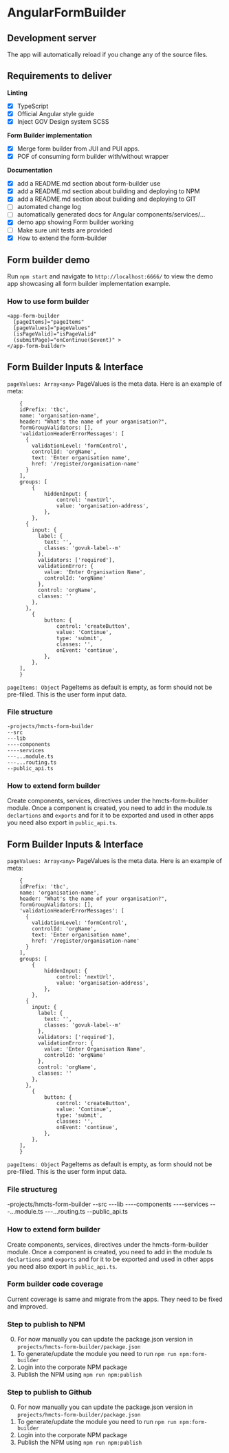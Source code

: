 # AngularFormBuilder

## Development server
The app will automatically reload if you change any of the source files.

## Requirements to deliver
**Linting**
- [x] TypeScript
- [x] Official Angular style guide
- [x] Inject GOV Design system SCSS

**Form Builder implementation**
- [x] Merge form builder from JUI and PUI apps.
- [x] POF of consuming form builder with/without wrapper

**Documentation**
- [x] add a README.md section about form-builder use
- [x] add a README.md section about building and deploying to NPM
- [x] add a README.md section about building and deploying to GIT
- [ ] automated change log
- [ ] automatically generated docs for Angular components/services/...
- [x] demo app showing Form builder working
- [ ] Make sure unit tests are provided
- [x] How to extend the form-builder

## Form builder demo
Run `npm start` and navigate to `http://localhost:6666/` to view the demo app showcasing all form builder implementation
example.
### How to use form builder
```angular2html
<app-form-builder
  [pageItems]="pageItems"
  [pageValues]="pageValues"
  [isPageValid]="isPageValid"
  (submitPage)="onContinue($event)" >
</app-form-builder>
```

## Form Builder Inputs & Interface
``pageValues: Array<any>``
PageValues is the meta data. Here is an example of  meta:
```angular2html
    {
    idPrefix: 'tbc',
    name: 'organisation-name',
    header: "What's the name of your organisation?",
    formGroupValidators: [],
    'validationHeaderErrorMessages': [
      {
        validationLevel: 'formControl',
        controlId: 'orgName',
        text: 'Enter organisation name',
        href: '/register/organisation-name'
      }
    ],
    groups: [
        {
            hiddenInput: {
                control: 'nextUrl',
                value: 'organisation-address',
            },
        },
      {
        input: {
          label: {
            text: '',
            classes: 'govuk-label--m'
          },
          validators: ['required'],
          validationError: {
            value: 'Enter Organisation Name',
            controlId: 'orgName'
          },
          control: 'orgName',
          classes: ''
        },
      },
        {
            button: {
                control: 'createButton',
                value: 'Continue',
                type: 'submit',
                classes: '',
                onEvent: 'continue',
            },
        },
    ],
    }
```

``pageItems: Object``
PageItems as default is empty, as form should not be pre-filled.
This is the user form input data.

### File structure
```
-projects/hmcts-form-builder
--src
---lib
----components
----services
---...module.ts
---...routing.ts
--public_api.ts
```
### How to extend form builder
Create components, services, directives under the hmcts-form-builder module. 
Once a component is created, you need to add in the module.ts `declartions` and `exports`
and for it to be exported and used in other apps you need also export in `public_api.ts`.

## Form Builder Inputs & Interface
``pageValues: Array<any>``
PageValues is the meta data. Here is an example of  meta:
```angular2html
    {
    idPrefix: 'tbc',
    name: 'organisation-name',
    header: "What's the name of your organisation?",
    formGroupValidators: [],
    'validationHeaderErrorMessages': [
      {
        validationLevel: 'formControl',
        controlId: 'orgName',
        text: 'Enter organisation name',
        href: '/register/organisation-name'
      }
    ],
    groups: [
        {
            hiddenInput: {
                control: 'nextUrl',
                value: 'organisation-address',
            },
        },
      {
        input: {
          label: {
            text: '',
            classes: 'govuk-label--m'
          },
          validators: ['required'],
          validationError: {
            value: 'Enter Organisation Name',
            controlId: 'orgName'
          },
          control: 'orgName',
          classes: ''
        },
      },
        {
            button: {
                control: 'createButton',
                value: 'Continue',
                type: 'submit',
                classes: '',
                onEvent: 'continue',
            },
        },
    ],
    }
```

``pageItems: Object``
PageItems as default is empty, as form should not be pre-filled.
This is the user form input data.

### File structureg
-projects/hmcts-form-builder
--src
---lib
----components
----services
---...module.ts
---...routing.ts
--public_api.ts

### How to extend form builder
Create components, services, directives under the hmcts-form-builder module. 
Once a component is created, you need to add in the module.ts `declartions` and `exports`
and for it to be exported and used in other apps you need also export in `public_api.ts`.

### Form builder code coverage
Current coverage is same and migrate from the apps. They need to be fixed and improved.

### Step to publish to NPM
0. For now manually you can update the package.json version in ``projects/hmcts-form-builder/package.json``
1. To generate/update the module you need to run ``npm run npm:form-builder``
2. Login into the corporate NPM package
3. Publish the NPM using ``npm run npm:publish``

### Step to publish to Github
0. For now manually you can update the package.json version in ``projects/hmcts-form-builder/package.json``
1. To generate/update the module you need to run ``npm run npm:form-builder``
2. Login into the corporate NPM package
3. Publish the NPM using ``npm run npm:publish``

